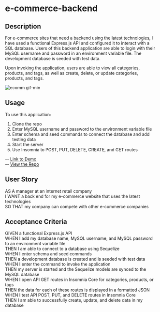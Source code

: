 # e-commerce-backend

## Description
For e-commerce sites that need a backend using the latest technologies, I have used a functional Express.js API and configured it to interact with a SQL database. Users of this backend application are able to login with their MySQL username and password in an environment variable file. The development database is seeded with test data. 

Upon invoking the application, users are able to view all categories, products, and tags, as well as create, delete, or update categories, products, and tags. 

![ecomm gif-min](https://github.com/miamreid/e-commerce-backend/assets/124822025/4488b4df-1d81-4154-88cb-caa055c6ac6d)


## Usage
To use this application:

1. Clone the repo
2. Enter MySQL username and password to the environment variable file
3. Enter schema and seed commands to connect the database and add testing data
4. Start the server
5. Use Insomnia to POST, PUT, DELETE, CREATE, and GET routes

-- [Link to Demo](https://drive.google.com/file/d/1XPuCGYdAXtfiwgSekAKijShtTOxjMx5b/view)<br />
-- [View the Repo](https://github.com/miamreid/e-commerce-backend)


## User Story
AS A manager at an internet retail company<br />
I WANT a back end for my e-commerce website that uses the latest technologies<br />
SO THAT my company can compete with other e-commerce companies<br />

## Acceptance Criteria
GIVEN a functional Express.js API<br />
WHEN I add my database name, MySQL username, and MySQL password to an environment variable file<br />
THEN I am able to connect to a database using Sequelize<br />
WHEN I enter schema and seed commands<br />
THEN a development database is created and is seeded with test data<br />
WHEN I enter the command to invoke the application<br />
THEN my server is started and the Sequelize models are synced to the MySQL database<br />
WHEN I open API GET routes in Insomnia Core for categories, products, or tags<br />
THEN the data for each of these routes is displayed in a formatted JSON<br />
WHEN I test API POST, PUT, and DELETE routes in Insomnia Core<br />
THEN I am able to successfully create, update, and delete data in my database
